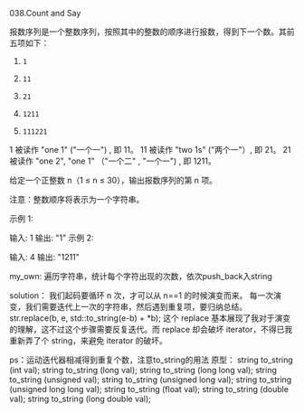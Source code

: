 038.Count and Say

报数序列是一个整数序列，按照其中的整数的顺序进行报数，得到下一个数。其前五项如下：

1.     1
2.     11
3.     21
4.     1211
5.     111221
1 被读作  "one 1"  ("一个一") , 即 11。
11 被读作 "two 1s" ("两个一"）, 即 21。
21 被读作 "one 2",  "one 1" （"一个二" ,  "一个一") , 即 1211。

给定一个正整数 n（1 ≤ n ≤ 30），输出报数序列的第 n 项。

注意：整数顺序将表示为一个字符串。

 

示例 1:

输入: 1
输出: "1"
示例 2:

输入: 4
输出: "1211"

my_own:
遍历字符串，统计每个字符出现的次数，依次push_back入string

solution：
我们起码要循环 n 次，才可以从 n==1 的时候演变而来。
每一次演变，我们需要迭代上一次的字符串，然后遇到重复项，要归纳总结。
str.replace(b, e, std::to_string(e-b) + *b);
这个 replace 基本展现了我对于演变的理解，这不过这个步骤需要反复迭代。而 replace 却会破坏 iterator，不得已我重新弄了个 string，来避免 iterator 的破坏。

 ps：运动迭代器相减得到重复个数，注意to_string的用法
 原型：
string to_string (int val);
string to_string (long val);
string to_string (long long val);
string to_string (unsigned val);
string to_string (unsigned long val);
string to_string (unsigned long long val);
string to_string (float val);
string to_string (double val);
string to_string (long double val);